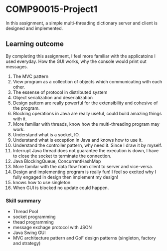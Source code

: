 # COMP90015-Project1

In this assignment, a simple multi-threading dictionary server and client is designed and implemented. 

## Learning outcome
By completing this assignment, I feel more familiar with the applicatoins I used everyday. How the GUI works, why the console would print out messages. 

1. The MVC pattern
2. View program as a collection of objects which communicating with each other.
3. The essense of protocol in distributed system
4. Object serialization and deserialization
5. Design pattern are really powerful for the extensibility and cohesive of the program.
6. Blocking operations in Java are really useful, could build amazing things with it.
7. More familiar with threads, know how the multi-threading program may work.
8. Understand what is a socket, IO. 
9. Understand what is exception in Java and knows how to use it.
10. Understand the controller pattern, why need it. Since I draw it by myself.
11. Interrupt Java thread does not guarantee the execution is down, I have to close the socket to terminate the connection.
12. Java BlockingQueue, ConcurrentHashMap
13. More familar with the data flow from client to server and vice-versa. 
14. Design and implementing program is really fun! I feel so excited why I fully engaged in design then implement my design!
15. knows how to use singleton
16. When GUI is blocked no update could happen.
### Skill summary
- Thread Pool
- socket programming
- thead programming
- message exchage protocol with JSON
- Java Swing GUI
- MVC architecture pattern and GoF design patterns (singleton, factory and strategy)
